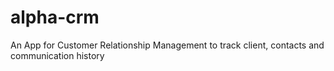 # alpha-crm
An App for Customer Relationship Management to track client, contacts and communication history
